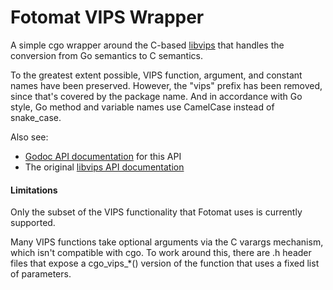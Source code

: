# Fotomat VIPS Wrapper

A simple cgo wrapper around the C-based
[libvips](http://www.vips.ecs.soton.ac.uk/index.php?title=Libvips) that
handles the conversion from Go semantics to C semantics.

To the greatest extent possible, VIPS function, argument, and constant names
have been preserved.  However, the "vips" prefix has been removed, since
that's covered by the package name.  And in accordance with Go style, Go
method and variable names use CamelCase instead of snake_case.

Also see:

* [Godoc API documentation](https://godoc.org/github.com/die-net/fotomat/vips) for this API
* The original [libvips API documentation](http://www.vips.ecs.soton.ac.uk/supported/current/doc/html/libvips/index.html)

#### Limitations

Only the subset of the VIPS functionality that Fotomat uses is currently
supported.

Many VIPS functions take optional arguments via the C varargs mechanism,
which isn't compatible with cgo.  To work around this, there are .h header
files that expose a cgo_vips_*() version of the function that uses a fixed
list of parameters.
